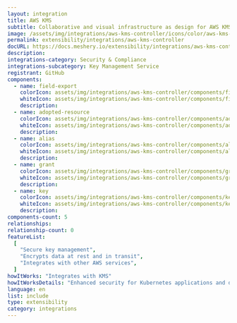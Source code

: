 ```yaml
---
layout: integration
title: AWS KMS
subtitle: Collaborative and visual infrastructure as design for AWS KMS
image: /assets/img/integrations/aws-kms-controller/icons/color/aws-kms-controller-color.svg
permalink: extensibility/integrations/aws-kms-controller
docURL: https://docs.meshery.io/extensibility/integrations/aws-kms-controller
description:
integrations-category: Security & Compliance
integrations-subcategory: Key Management Service
registrant: GitHub
components:
  - name: field-export
    colorIcon: assets/img/integrations/aws-kms-controller/components/field-export/icons/color/field-export-color.svg
    whiteIcon: assets/img/integrations/aws-kms-controller/components/field-export/icons/white/field-export-white.svg
    description:
  - name: adopted-resource
    colorIcon: assets/img/integrations/aws-kms-controller/components/adopted-resource/icons/color/adopted-resource-color.svg
    whiteIcon: assets/img/integrations/aws-kms-controller/components/adopted-resource/icons/white/adopted-resource-white.svg
    description:
  - name: alias
    colorIcon: assets/img/integrations/aws-kms-controller/components/alias/icons/color/alias-color.svg
    whiteIcon: assets/img/integrations/aws-kms-controller/components/alias/icons/white/alias-white.svg
    description:
  - name: grant
    colorIcon: assets/img/integrations/aws-kms-controller/components/grant/icons/color/grant-color.svg
    whiteIcon: assets/img/integrations/aws-kms-controller/components/grant/icons/white/grant-white.svg
    description:
  - name: key
    colorIcon: assets/img/integrations/aws-kms-controller/components/key/icons/color/key-color.svg
    whiteIcon: assets/img/integrations/aws-kms-controller/components/key/icons/white/key-white.svg
    description:
components-count: 5
relationships:
relationship-count: 0
featureList:
  [
    "Secure key management",
    "Encrypts data at rest and in transit",
    "Integrates with other AWS services",
  ]
howItWorks: "Integrates with KMS"
howItWorksDetails: "Enhanced security for Kubernetes applications and data on AWS"
language: en
list: include
type: extensibility
category: integrations
---
```

